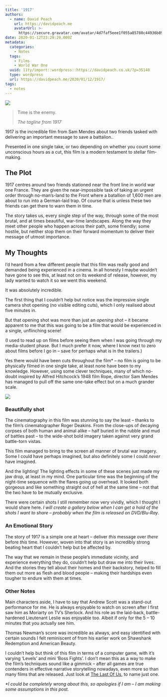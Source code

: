 ```yaml
---
title: '1917'
authors:
  - name: David Peach
    url: https://davidpeach.me
    avatarUrl: >-
      https://secure.gravatar.com/avatar/4d7faf5eee1f055a85788c44936b8995eaab6dfb004e7854ec747ccb272e91ee?s=96&d=mm&r=g
date: 2020-01-12T23:29:29.000Z
metadata:
  categories:
    - Notes
  tags:
    - Films
    - World War One
  uuid: 11ty/import::wordpress::https://davidpeach.co.uk/?p=35148
  type: wordpress
  url: https://davidpeach.me/2020/01/12/1917/
tags:
  - notes
---
```

[![](/assets/1917-movie-poster-405x600-UQheCQZ4auB0.jpg)](/assets/1917-movie-poster-405x600-UQheCQZ4auB0.jpg)

> Time is the enemy.
> 
> <cite>The tagline from 1917</cite>

1917 is the incredible film from Sam Mendes about two friends tasked with delivering an important message to save a battalion..

Presented in one single take, or two depending on whether you count some unconscious hours as a cut, this film is a modern testament to stellar film-making.

## The Plot

1917 centres around two friends stationed near the front line in world war one France. They are given the near-impossible task of taking an urgent order through no-man’s-land to the Front where a batallion of 1,600 men are about to run into a German-laid trap. Of course that is unless these two friends can get there to warn them in time.

The story takes us, every single step of the way, through some of the most brutal, and at times beautiful, war-time landscapes. Along the way they meet other people who happen across their path, some friendly; some hostile, but neither stop them on their forward momentum to deliver their message of utmost importance.

## My Thoughts

I’d heard from a few different people that this film was really good and demanded being experienced in a cinema. In all honesty I maybe wouldn’t have gone to see this, at least not on its weekend of release, however, my lady wanted to watch it so we went this weekend.

It was absolutely incredible.

The first thing that I couldn’t help but notice was the impressive single camera shot opening (no visible editing cuts), which I only realised about five minutes in.

But that opening shot was more than just an _opening_ shot – it became apparent to me that this was going to be a film that would be experienced in a single, unflinching scene!

(I used to read up on films before seeing them when I was going through my media-student phase. But I much prefer it now, where I know next to zero about films before I go in – save for perhaps what is in the trailers.)

Yes there would have been cuts throughout the film\* – no film is going to be physically filmed in one single take, at least none have been to my knowledge. However, using some clever techniques, many of which no-doubt inspired by Alfred Hitchcock’s 1948 film Rope, director Sam Mendes has managed to pull off the same one-take effect but on a much grander scale.

[![](/assets/1917-closing-scene-1536x680-RY7KArZeG4R2.jpg)](/assets/1917-closing-scene-1536x680-RY7KArZeG4R2.jpg)

### Beautifully shot

The cinematography in this film was stunning to say the least – thanks to the film’s cinematographer Roger Deakins. From the close-ups of decaying corpses of both human and animal alike – half buried in the rubble and mud of battles past – to the wide-shot bold imagery taken against very grand battle-torn vistas.

This film managed to bring to the screen all manner of brutal war imagery. Some I could have perhaps imagined, but also definitely some I could _never_ have imagined.

And the lighting! The lighting effects in some of these scenes just made my jaw drop, at least in my mind. One particular time was the beginning of the night-time sequence with the flares going up overhead. It looked both gorgeous and like something straight out of hell at the same time – not that the two have to be mutually exclusive.

There were certain shots I still remember now very vividly, which I thought I would share here. _I will create a gallery below when I can get a hold of the shots I want to share – probably when the film is released on DVD/Blu-Ray_.

### An Emotional Story

The story of 1917 is a simple one at heart – deliver _this_ message over _there_ before _this_ time. However, woven into that story is an incredibly strong beating heart that I couldn’t help but be affected by.

The way that we remain in these people’s immediate vicinity, and experience everything they do, couldn’t help but draw me into their lives. And the stories they tell about their homes and their backstory, helped to fill them out more as flesh and blood people – making their hardships even tougher to endure with them at times.

### Other Notes

Main characters aside, I have to say that Andrew Scott was a stand-out performance for me. He is always enjoyable to watch on screen after I first saw him as Moriarty on TV’s Sherlock. And his role as the laid-back, battle-hardened Lieutenant Leslie was enjoyable too. Albeit if only for the 5 – 10 minutes that you actually see him.

Thomas Newman’s score was incredible as always, and easy identified with certain sounds I felt reminiscent of from his earlier work on Shawshank Redemption and American Beauty.

I couldn’t help but think of this film in terms of a computer game, with it’s varying ‘Levels’ and mini ‘Boss Fights’. I don’t mean this as a way to make the film’s techniques sound like a gimmick – after all games are true contenders in effective narrative storytelling nowadays, even more so than many films that are released. Just look at [The Last Of Us](https://davidpeach.me/2017/10/11/last-us-review/), to name just one.

_\*I could be completely wrong about this, so apologies if I am – I am making some assumptions in this post._